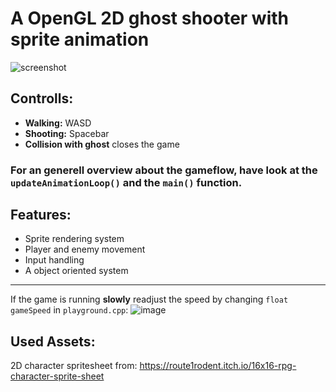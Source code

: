 # A OpenGL 2D ghost shooter with sprite animation
![screenshot](https://user-images.githubusercontent.com/56845913/201951480-4b0a8a45-fb64-4e71-a3db-67aff734ba62.png)

## Controlls:
 - **Walking:** WASD
 - **Shooting:** Spacebar
 - **Collision with ghost** closes the game

### For an **generell overview** about the **gameflow**, have look at the `updateAnimationLoop()` and the `main()` function.

 
## Features:
- Sprite rendering system 
- Player and enemy movement
- Input handling
- A object oriented system

***
If the game is running **slowly** readjust the speed by changing `float gameSpeed` in `playground.cpp`:
![image](https://user-images.githubusercontent.com/56845913/201687920-e322786d-77c3-46d9-8758-c1ec384396d1.png)
  
## Used Assets:
2D character spritesheet from: https://route1rodent.itch.io/16x16-rpg-character-sprite-sheet


